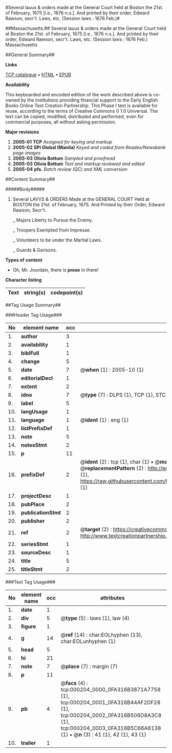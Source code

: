 #Several lauus & orders made at the General Court held at Boston the 21st. of February, 1675 [i.e., 1676 n.s.]. And printed by their order, Edward Rawson, secr't. Laws, etc. (Session laws : 1676 Feb.)#

##Massachusetts.##
Several lauus & orders made at the General Court held at Boston the 21st. of February, 1675 [i.e., 1676 n.s.]. And printed by their order, Edward Rawson, secr't.
Laws, etc. (Session laws : 1676 Feb.)
Massachusetts.

##General Summary##

**Links**

[TCP catalogue](http://www.ota.ox.ac.uk/tcp/)  • 
[HTML](http://tei.it.ox.ac.uk/tcp/Texts-HTML/free/N00/N00147.html)  • 
[EPUB](http://tei.it.ox.ac.uk/tcp/Texts-EPUB/free/N00/N00147.epub)

**Availability**

This keyboarded and encoded edition of the
	       work described above is co-owned by the institutions
	       providing financial support to the Early English Books
	       Online Text Creation Partnership. This Phase I text is
	       available for reuse, according to the terms of Creative
	       Commons 0 1.0 Universal. The text can be copied,
	       modified, distributed and performed, even for
	       commercial purposes, all without asking permission.

**Major revisions**

1. __2005-01__ __TCP__ *Assigned for keying and markup*
1. __2005-02__ __SPi Global (Manila)__ *Keyed and coded from Readex/Newsbank page images*
1. __2005-03__ __Olivia Bottum__ *Sampled and proofread*
1. __2005-03__ __Olivia Bottum__ *Text and markup reviewed and edited*
1. __2005-04__ __pfs.__ *Batch review (QC) and XML conversion*

##Content Summary##

#####Body#####

1.  Several LAVVS & ORDERS Made at the GENERAL COURT Held at BOSTON the
21st. of February, 1675.
And Printed by their Order, Edward Rawson, Secr't.

    _ Majors Liberty to Pursue the Enemy.

    _ Troopers Exempted from Impresse.

    _ Volunteers to be under the Martial Laws.

    _ Guards & Garisons.

**Types of content**

  * Oh, Mr. Jourdain, there is **prose** in there!

**Character listing**


|Text|string(s)|codepoint(s)|
|---|---|---|

##Tag Usage Summary##

###Header Tag Usage###

|No|element name|occ|attributes|
|---|---|---|---|
|1.|__author__|3||
|2.|__availability__|1||
|3.|__biblFull__|1||
|4.|__change__|5||
|5.|__date__|7| @__when__ (1) : 2005-10 (1)|
|6.|__editorialDecl__|1||
|7.|__extent__|2||
|8.|__idno__|7| @__type__ (7) : DLPS (1), TCP (1), STC (2), NOTIS (1), IMAGE-SET (1), EVANS-CITATION (1)|
|9.|__label__|5||
|10.|__langUsage__|1||
|11.|__language__|1| @__ident__ (1) : eng (1)|
|12.|__listPrefixDef__|1||
|13.|__note__|5||
|14.|__notesStmt__|2||
|15.|__p__|11||
|16.|__prefixDef__|2| @__ident__ (2) : tcp (1), char (1)  •  @__matchPattern__ (2) : ([0-9\-]+):([0-9IVX]+) (1), (.+) (1)  •  @__replacementPattern__ (2) : http://eebo.chadwyck.com/downloadtiff?vid=$1&page=$2 (1), https://raw.githubusercontent.com/textcreationpartnership/Texts/master/tcpchars.xml#$1 (1)|
|17.|__projectDesc__|1||
|18.|__pubPlace__|2||
|19.|__publicationStmt__|2||
|20.|__publisher__|2||
|21.|__ref__|2| @__target__ (2) : https://creativecommons.org/publicdomain/zero/1.0/ (1), http://www.textcreationpartnership.org/docs/. (1)|
|22.|__seriesStmt__|1||
|23.|__sourceDesc__|1||
|24.|__title__|5||
|25.|__titleStmt__|2||


###Text Tag Usage###

|No|element name|occ|attributes|
|---|---|---|---|
|1.|__date__|1||
|2.|__div__|5| @__type__ (5) : laws (1), law (4)|
|3.|__figure__|1||
|4.|__g__|14| @__ref__ (14) : char:EOLhyphen (13), char:EOLunhyphen (1)|
|5.|__head__|5||
|6.|__hi__|21||
|7.|__note__|7| @__place__ (7) : margin (7)|
|8.|__p__|11||
|9.|__pb__|4| @__facs__ (4) : tcp:000204_0000_0FA316B3871A7758 (1), tcp:000204_0001_0FA316B44AF2DF28 (1), tcp:000204_0002_0FA316B506D8A3C8 (1), tcp:000204_0003_0FA316B5C66A6138 (1)  •  @__n__ (3) : 41 (1), 42 (1), 43 (1)|
|10.|__trailer__|1||
